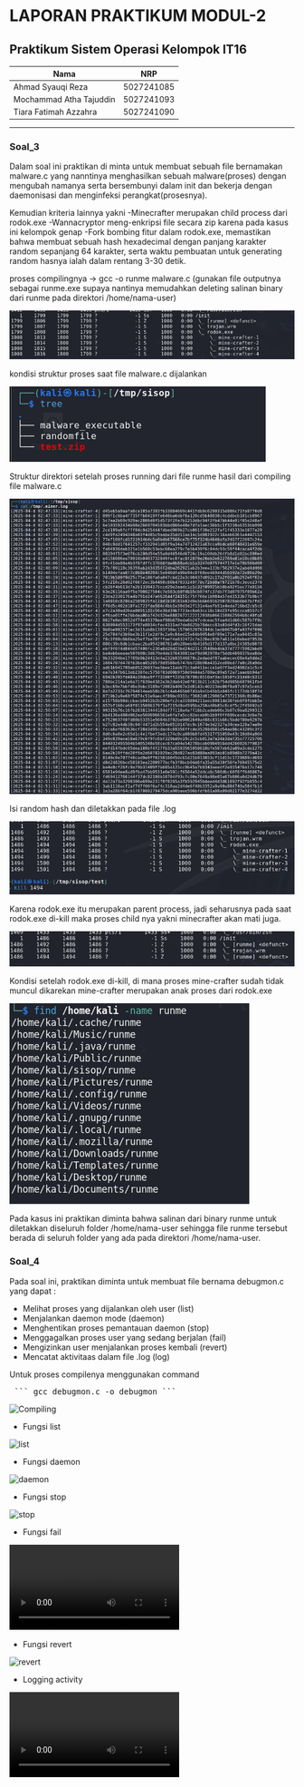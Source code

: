 # LAPORAN PRAKTIKUM MODUL-2 #
## Praktikum Sistem Operasi Kelompok IT16 ##

| Nama | NRP       |
|-------|-----------|
| Ahmad Syauqi Reza | 5027241085   |
| Mochammad Atha Tajuddin   | 5027241093  |
| Tiara Fatimah Azzahra   | 5027241090  |
---


### Soal_3 ###
 Dalam soal ini praktikan di minta untuk membuat sebuah file bernamakan malware.c yang nanntinya menghasilkan sebuah malware(proses) dengan mengubah namanya serta bersembunyi dalam init dan bekerja dengan daemonisasi dan menginfeksi perangkat(prosesnya).

Kemudian kriteria lainnya yakni 
-Minecrafter merupakan child process dari rodok.exe
-Wannacryptor meng-enkripsi file secara zip karena pada kasus ini kelompok genap
-Fork bombing fitur dalam rodok.exe, memastikan bahwa membuat sebuah hash hexadecimal dengan panjang karakter random sepanjang 64 karakter, serta waktu pembuatan untuk generating random hasnya ialah dalam rentang 3-30 detik.

proses compilingnya -> gcc -o runme malware.c (gunakan file outputnya sebagai runme.exe supaya nantinya memudahkan deleting salinan binary dari runme pada direktori /home/nama-user)

![1t](https://github.com/AtokTajuddin/Sisop-2-2025-IT16/blob/c4a8a06fe29690c5fd8a5bb85b46185933575c14/assets/ss_struktur_proses.png)

kondisi struktur proses saat file malware.c dijalankan

![2t](https://github.com/AtokTajuddin/Sisop-2-2025-IT16/blob/c4a8a06fe29690c5fd8a5bb85b46185933575c14/assets/ss_direktori_seudah.png)

Struktur direktori setelah proses running dari file runme hasil dari compiling file malware.c

![3t](https://github.com/AtokTajuddin/Sisop-2-2025-IT16/blob/c4a8a06fe29690c5fd8a5bb85b46185933575c14/assets/ss_miner_log.png)

Isi random hash dan diletakkan pada file .log

![4t](https://github.com/AtokTajuddin/Sisop-2-2025-IT16/blob/c4a8a06fe29690c5fd8a5bb85b46185933575c14/assets/ss_sebelum_kill_rodok.png)

Karena rodok.exe itu merupakan parent process, jadi seharusnya pada saat rodok.exe di-kill maka proses child nya yakni minecrafter akan mati juga.

![5t](https://github.com/AtokTajuddin/Sisop-2-2025-IT16/blob/c4a8a06fe29690c5fd8a5bb85b46185933575c14/assets/ss_setelah_kill_rodok_exe.png)

Kondisi setelah rodok.exe di-kill, di mana proses mine-crafter sudah tidak muncul dikarekan mine-crafter merupakan anak proses dari rodok.exe

![6t](https://github.com/AtokTajuddin/Sisop-2-2025-IT16/blob/66d797936324a789c868cf914c2cfda82a6b1f0b/assets/ss_propagation_runme.png)

Pada kasus ini praktikan diminta bahwa salinan dari binary runme untuk diletakkan diseluruh folder /home/nama-user
sehingga file runme tersebut berada di seluruh folder yang ada pada direktori /home/nama-user.

### Soal_4 ###

Pada soal ini, praktikan diminta untuk membuat file bernama debugmon.c yang dapat :

- Melihat proses yang dijalankan oleh user (list)
- Menjalankan daemon mode (daemon)
- Menghentikan proses pemantauan daemon (stop)
- Menggagalkan proses user yang sedang berjalan (fail)
- Mengizinkan user menjalankan proses kembali (revert)
- Mencatat aktivitaas dalam file .log (log)


Untuk proses compilenya menggunakan command 
<pre lang="markdown"> ``` gcc debugmon.c -o debugmon ``` </pre>

![Compiling](home/user/Project/sisop2/assets/4_compile.png)

- Fungsi list

![list](home/user/Project/sisop2/assets/4_list.png)

- Fungsi daemon

![daemon](home/user/Project/sisop2/assets/4_daemon.png)

- Fungsi stop

![stop](home/user/Project/sisop2/assets/4_stop.png)

- Fungsi fail

![fail](home/user/Project/sisop2/assets/4_fail.mp4)

- Fungsi revert

![revert](home/user/Project/sisop2/assets/4_revert.png)

- Logging activity

![log](home/user/Project/sisop2/assets/4_log.mp4)




 



